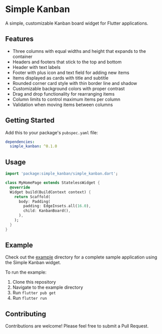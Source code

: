 # Simple Kanban

A simple, customizable Kanban board widget for Flutter applications.

## Features

- Three columns with equal widths and height that expands to the container
- Headers and footers that stick to the top and bottom
- Header with text labels
- Footer with plus icon and text field for adding new items
- Items displayed as cards with title and subtitle
- Rounded corner card style with thin border line and shadow
- Customizable background colors with proper contrast
- Drag and drop functionality for rearranging items
- Column limits to control maximum items per column
- Validation when moving items between columns

## Getting Started

Add this to your package's `pubspec.yaml` file:

```yaml
dependencies:
  simple_kanban: ^0.1.0
```

## Usage

```dart
import 'package:simple_kanban/simple_kanban.dart';

class MyHomePage extends StatelessWidget {
  @override
  Widget build(BuildContext context) {
    return Scaffold(
      body: Padding(
        padding: EdgeInsets.all(16.0),
        child: KanbanBoard(),
      ),
    );
  }
}
```

## Example

Check out the [example](example) directory for a complete sample application using the Simple Kanban widget.

To run the example:

1. Clone this repository
2. Navigate to the example directory
3. Run `flutter pub get`
4. Run `flutter run`

## Contributing

Contributions are welcome! Please feel free to submit a Pull Request.
